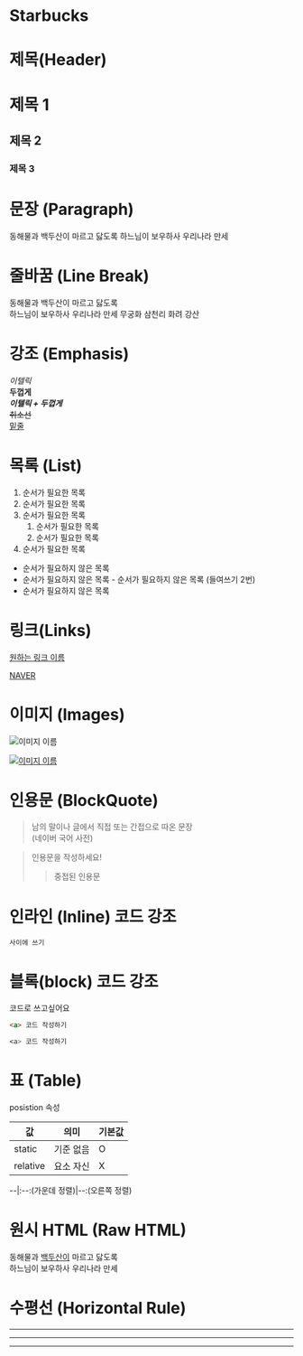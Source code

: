 # Starbucks

# 제목(Header)

# 제목 1
## 제목 2
### 제목 3

# 문장 (Paragraph)
동해물과 백두산이 마르고 닳도록 
하느님이 보우하사 우리나라 만세

# 줄바꿈 (Line Break)
동해물과 백두산이 마르고 닳도록  
하느님이 보우하사 우리나라 만세 
무궁화 삼천리 화려 강산  

# 강조 (Emphasis)

_이텔릭_  
**두껍게**  
**_이텔릭 + 두껍게_**  
~~취소선~~  
<u>밑줄</u>  

# 목록 (List)

1. 순서가 필요한 목록
1. 순서가 필요한 목록
1. 순서가 필요한 목록 
    1. 순서가 필요한 목록
    1. 순서가 필요한 목록
1. 순서가 필요한 목록 

- 순서가 필요하지 않은 목록
- 순서가 필요하지 않은 목록
		- 순서가 필요하지 않은 목록 (들여쓰기 2번)
- 순서가 필요하지 않은 목록

# 링크(Links)

[원하는 링크 이름](실제링크)

[NAVER](http://naver.com "NAVER로 이동!")

# 이미지 (Images)

![이미지 이름](실제링크)

[![이미지 이름](실제링크)](실제링크)

# 인용문 (BlockQuote)

> 남의 말이나 글에서 직접 또는 간접으로 따온 문장  
> (네이버 국어 사전)
 

>인용문을 작성하세요!
>>중접된 인용문

# 인라인 (Inline) 코드 강조

`사이에 쓰기`

# 블록(block) 코드 강조

코드로 쓰고싶어요
```html
<a> 코드 작성하기
```

```css
<a> 코드 작성하기
```


# 표 (Table)

posistion 속성

값 | 의미 | 기본값
--|--|--|
static | 기준 없음 | O
relative | 요소 자신 | X

--|:--:(가운데 정렬)|--:(오른쪽 정렬)

# 원시 HTML (Raw HTML)

동해물과 <u>백두산이</u> 마르고 닳도록 <br/>
하느님이 보우하사 우리나라 만세


# 수평선  (Horizontal Rule)

---
***
___





